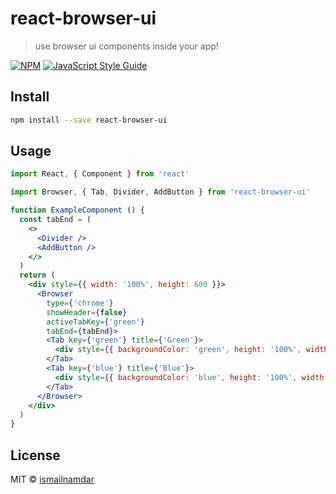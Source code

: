 # react-browser-ui

> use browser ui components inside your app!

[![NPM](https://img.shields.io/npm/v/react-browser-ui.svg)](https://www.npmjs.com/package/react-browser-ui) [![JavaScript Style Guide](https://img.shields.io/badge/code_style-standard-brightgreen.svg)](https://standardjs.com)

## Install

```bash
npm install --save react-browser-ui
```

## Usage

```jsx
import React, { Component } from 'react'

import Browser, { Tab, Divider, AddButton } from 'react-browser-ui'

function ExampleComponent () {
  const tabEnd = (
    <>
      <Divider />
      <AddButton />
    </>
  )
  return (
    <div style={{ width: '100%', height: 600 }}>
      <Browser
        type={'chrome'}
        showHeader={false}
        activeTabKey={'green'}
        tabEnd={tabEnd}>
        <Tab key={'green'} title={'Green'}>
          <div style={{ backgroundColor: 'green', height: '100%', width: '100%', opacity: 0.9 }} />
        </Tab>
        <Tab key={'blue'} title={'Blue'}>
          <div style={{ backgroundColor: 'blue', height: '100%', width: '100%', opacity: 0.9 }} />
        </Tab>
      </Browser>
    </div>
  )
}
```

## License

MIT © [ismailnamdar](https://github.com/ismailnamdar)
